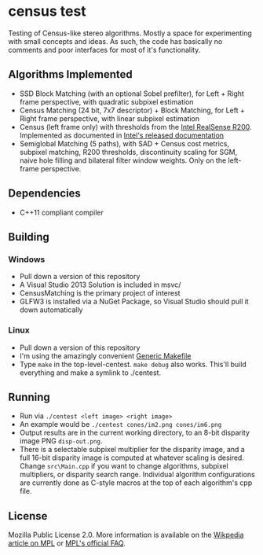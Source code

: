 # census test
Testing of Census-like stereo algorithms. Mostly a space for experimenting with small concepts and ideas. 
As such, the code has basically no comments and poor interfaces for most of it's functionality.

## Algorithms Implemented
* SSD Block Matching (with an optional Sobel prefilter), for Left + Right frame perspective, with quadratic subpixel estimation
* Census Matching (24 bit, 7x7 descriptor) + Block Matching, for Left + Right frame perspective, with linear subpixel estimation
* Census (left frame only) with thresholds from the [Intel RealSense R200](https://github.com/IntelRealSense/librealsense/blob/master/include/librealsense/rsutil.h). Implemented as documented in [Intel's released documentation](https://github.com/PercATI/RealSense_ROS/blob/master/r200_install/Include/DSAPI/DSAPITypes.h)
* Semiglobal Matching (5 paths), with SAD + Census cost metrics, subpixel matching, R200 thresholds, discontinuity scaling for SGM, naive hole filling and bilateral filter window weights. Only on the left-frame perspective.

## Dependencies
* C++11 compliant compiler

## Building
### Windows
* Pull down a version of this repository
* A Visual Studio 2013 Solution is included in msvc/
* CensusMatching is the primary project of interest
* GLFW3 is installed via a NuGet Package, so Visual Studio should pull it down automatically 

### Linux
* Pull down a version of this repository
* I'm using the amazingly convenient [Generic Makefile](https://github.com/mbcrawfo/GenericMakefile)
* Type `make` in the top-level-centest. `make debug` also works. This'll build everything and make a symlink to ./centest.

## Running
* Run via `./centest <left image> <right image>`
* An example would be `./centest cones/im2.png cones/im6.png`
* Output results are in the current working directory, to an 8-bit disparity image PNG `disp-out.png`. 
* There is a selectable subpixel multiplier for the disparity image, and a full 16-bit disparity image is computed at whatever scaling is desired. Change `src\Main.cpp` if you want to change algorithms, subpixel multipliers, or disparity search range. Individual algorithm configurations are currently done as C-style macros at the top of each algorithm's cpp file. 

## License
Mozilla Public License 2.0. More information is available on the [Wikpedia article on MPL](https://en.wikipedia.org/wiki/Mozilla_Public_License) or [MPL's official FAQ](https://www.mozilla.org/en-US/MPL/2.0/FAQ/). 
